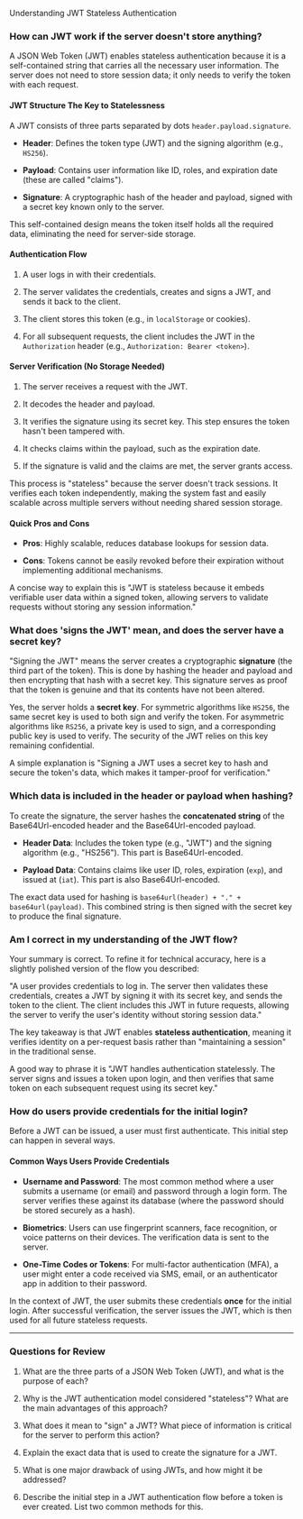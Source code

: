 Understanding JWT Stateless Authentication

### How can JWT work if the server doesn't store anything?

A JSON Web Token (JWT) enables stateless authentication because it is a self-contained string that carries all the necessary user information. The server does not need to store session data; it only needs to verify the token with each request.

#### JWT Structure The Key to Statelessness

A JWT consists of three parts separated by dots `header.payload.signature`.

- **Header**: Defines the token type (JWT) and the signing algorithm (e.g., `HS256`).
    
- **Payload**: Contains user information like ID, roles, and expiration date (these are called "claims").
    
- **Signature**: A cryptographic hash of the header and payload, signed with a secret key known only to the server.
    

This self-contained design means the token itself holds all the required data, eliminating the need for server-side storage.

#### Authentication Flow

1. A user logs in with their credentials.
    
2. The server validates the credentials, creates and signs a JWT, and sends it back to the client.
    
3. The client stores this token (e.g., in `localStorage` or cookies).
    
4. For all subsequent requests, the client includes the JWT in the `Authorization` header (e.g., `Authorization: Bearer <token>`).
    

#### Server Verification (No Storage Needed)

1. The server receives a request with the JWT.
    
2. It decodes the header and payload.
    
3. It verifies the signature using its secret key. This step ensures the token hasn't been tampered with.
    
4. It checks claims within the payload, such as the expiration date.
    
5. If the signature is valid and the claims are met, the server grants access.
    

This process is "stateless" because the server doesn't track sessions. It verifies each token independently, making the system fast and easily scalable across multiple servers without needing shared session storage.

#### Quick Pros and Cons

- **Pros**: Highly scalable, reduces database lookups for session data.
    
- **Cons**: Tokens cannot be easily revoked before their expiration without implementing additional mechanisms.
    

A concise way to explain this is "JWT is stateless because it embeds verifiable user data within a signed token, allowing servers to validate requests without storing any session information."

### What does 'signs the JWT' mean, and does the server have a secret key?

"Signing the JWT" means the server creates a cryptographic **signature** (the third part of the token). This is done by hashing the header and payload and then encrypting that hash with a secret key. This signature serves as proof that the token is genuine and that its contents have not been altered.

Yes, the server holds a **secret key**. For symmetric algorithms like `HS256`, the same secret key is used to both sign and verify the token. For asymmetric algorithms like `RS256`, a private key is used to sign, and a corresponding public key is used to verify. The security of the JWT relies on this key remaining confidential.

A simple explanation is "Signing a JWT uses a secret key to hash and secure the token's data, which makes it tamper-proof for verification."

### Which data is included in the header or payload when hashing?

To create the signature, the server hashes the **concatenated string** of the Base64Url-encoded header and the Base64Url-encoded payload.

- **Header Data**: Includes the token type (e.g., "JWT") and the signing algorithm (e.g., "HS256"). This part is Base64Url-encoded.
    
- **Payload Data**: Contains claims like user ID, roles, expiration (`exp`), and issued at (`iat`). This part is also Base64Url-encoded.
    

The exact data used for hashing is `base64url(header) + "." + base64url(payload)`. This combined string is then signed with the secret key to produce the final signature.

### Am I correct in my understanding of the JWT flow?

Your summary is correct. To refine it for technical accuracy, here is a slightly polished version of the flow you described:

"A user provides credentials to log in. The server then validates these credentials, creates a JWT by signing it with its secret key, and sends the token to the client. The client includes this JWT in future requests, allowing the server to verify the user's identity without storing session data."

The key takeaway is that JWT enables **stateless authentication**, meaning it verifies identity on a per-request basis rather than "maintaining a session" in the traditional sense.

A good way to phrase it is "JWT handles authentication statelessly. The server signs and issues a token upon login, and then verifies that same token on each subsequent request using its secret key."

### How do users provide credentials for the initial login?

Before a JWT can be issued, a user must first authenticate. This initial step can happen in several ways.

#### Common Ways Users Provide Credentials

- **Username and Password**: The most common method where a user submits a username (or email) and password through a login form. The server verifies these against its database (where the password should be stored securely as a hash).
    
- **Biometrics**: Users can use fingerprint scanners, face recognition, or voice patterns on their devices. The verification data is sent to the server.
    
- **One-Time Codes or Tokens**: For multi-factor authentication (MFA), a user might enter a code received via SMS, email, or an authenticator app in addition to their password.
    

In the context of JWT, the user submits these credentials **once** for the initial login. After successful verification, the server issues the JWT, which is then used for all future stateless requests.

---

### Questions for Review

1. What are the three parts of a JSON Web Token (JWT), and what is the purpose of each?
    
2. Why is the JWT authentication model considered "stateless"? What are the main advantages of this approach?
    
3. What does it mean to "sign" a JWT? What piece of information is critical for the server to perform this action?
    
4. Explain the exact data that is used to create the signature for a JWT.
    
5. What is one major drawback of using JWTs, and how might it be addressed?
    
6. Describe the initial step in a JWT authentication flow before a token is ever created. List two common methods for this.

